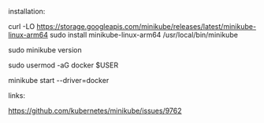 installation:

 curl -LO https://storage.googleapis.com/minikube/releases/latest/minikube-linux-arm64
 sudo install minikube-linux-arm64 /usr/local/bin/minikube

 sudo minikube version

sudo usermod -aG docker $USER

minikube start --driver=docker

links:

https://github.com/kubernetes/minikube/issues/9762

